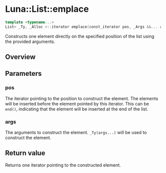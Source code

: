 # Luna::List::emplace

```c++
template <typename...>
List< _Ty, _Alloc >::iterator emplace(const_iterator pos, _Args &&... args)
```

Constructs one element directly on the specified position of the list using the provided arguments. 

## Overview


## Parameters
### pos
The iterator pointing to the position to construct the element. The elements will be inserted before the element pointed by this iterator. This can be `end()`, indicating that the element will be inserted at the end of the list. 

### args
The arguments to construct the element. `_Ty(args...)` will be used to construct the element. 

## Return value
Returns one iterator pointing to the constructed element. 

